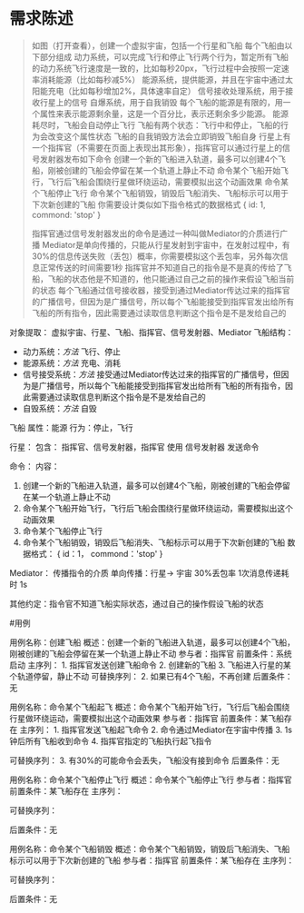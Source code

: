 # 需求陈述

> 如图（打开查看），创建一个虚拟宇宙，包括一个行星和飞船
> 每个飞船由以下部分组成
> 动力系统，可以完成飞行和停止飞行两个行为，暂定所有飞船的动力系统飞行速度是一致的，比如每秒20px，飞行过程中会按照一定速率消耗能源（比如每秒减5%）
> 能源系统，提供能源，并且在宇宙中通过太阳能充电（比如每秒增加2%，具体速率自定）
> 信号接收处理系统，用于接收行星上的信号
> 自爆系统，用于自我销毁
> 每个飞船的能源是有限的，用一个属性来表示能源剩余量，这是一个百分比，表示还剩余多少能源。
> 能源耗尽时，飞船会自动停止飞行
> 飞船有两个状态：飞行中和停止，飞船的行为会改变这个属性状态
> 飞船的自我销毁方法会立即销毁飞船自身
> 行星上有一个指挥官（不需要在页面上表现出其形象），指挥官可以通过行星上的信号发射器发布如下命令
> 创建一个新的飞船进入轨道，最多可以创建4个飞船，刚被创建的飞船会停留在某一个轨道上静止不动
> 命令某个飞船开始飞行，飞行后飞船会围绕行星做环绕运动，需要模拟出这个动画效果
> 命令某个飞船停止飞行
> 命令某个飞船销毁，销毁后飞船消失、飞船标示可以用于下次新创建的飞船
> 你需要设计类似如下指令格式的数据格式
>             {
>                 id: 1,
>                 commond: 'stop'
>             }
>         
> 指挥官通过信号发射器发出的命令是通过一种叫做Mediator的介质进行广播
> Mediator是单向传播的，只能从行星发射到宇宙中，在发射过程中，有30%的信息传送失败（丢包）概率，你需要模拟这个丢包率，另外每次信息正常传送的时间需要1秒
> 指挥官并不知道自己的指令是不是真的传给了飞船，飞船的状态他是不知道的，他只能通过自己之前的操作来假设飞船当前的状态
> 每个飞船通过信号接收器，接受到通过Mediator传达过来的指挥官的广播信号，但因为是广播信号，所以每个飞船能接受到指挥官发出给所有飞船的所有指令，因此需要通过读取信息判断这个指令是不是发给自己的

对象提取：
虚拟宇宙、行星、飞船、指挥官、信号发射器、Mediator
飞船结构：
- 动力系统：*方法* 飞行、停止
- 能源系统：*方法* 充电、消耗
- 信号接受系统：*方法* 接受通过Mediator传达过来的指挥官的广播信号，但因为是广播信号，所以每个飞船能接受到指挥官发出给所有飞船的所有指令，因此需要通过读取信息判断这个指令是不是发给自己的
- 自毁系统：*方法* 自毁

飞船
属性：能源
行为：停止，飞行

行星：
包含： 指挥官、信号发射器，指挥官 使用 信号发射器 发送命令

命令：
内容：
1. 创建一个新的飞船进入轨道，最多可以创建4个飞船，刚被创建的飞船会停留在某一个轨道上静止不动
2. 命令某个飞船开始飞行，飞行后飞船会围绕行星做环绕运动，需要模拟出这个动画效果
3. 命令某个飞船停止飞行
4. 命令某个飞船销毁，销毁后飞船消失、飞船标示可以用于下次新创建的飞船
数据格式：
{
id：1，
commond：'stop'
}

Mediator：
传播指令的介质
单向传播：行星-> 宇宙
30%丢包率
1次消息传递耗时 1s

其他约定：指令官不知道飞船实际状态，通过自己的操作假设飞船的状态

#用例

用例名称：创建飞船
概述：创建一个新的飞船进入轨道，最多可以创建4个飞船，刚被创建的飞船会停留在某一个轨道上静止不动
参与者：指挥官
前置条件：系统启动
主序列：
    1. 指挥官发送创建飞船命令
    2. 创建新的飞船
    3. 飞船进入行星的某个轨道停留，静止不动
可替换序列：
    2. 如果已有4个飞船，不再创建
后置条件：无


用例名称：命令某个飞船起飞
概述：命令某个飞船开始飞行，飞行后飞船会围绕行星做环绕运动，需要模拟出这个动画效果
参与者：指挥官
前置条件：某飞船存在
主序列：
    1. 指挥官发送飞船起飞命令 
    2. 命令通过Mediator在宇宙中传播
    3. 1s钟后所有飞船收到命令
    4. 指挥官指定的飞船执行起飞指令
    
可替换序列：
    3. 有30%的可能命令会丢失，飞船没有接到命令
后置条件：无

用例名称：命令某个飞船停止飞行
概述：命令某个飞船停止飞行
参与者：指挥官
前置条件：某飞船存在
主序列：
    
可替换序列：
    
后置条件：无


用例名称：命令某个飞船销毁
概述：命令某个飞船销毁，销毁后飞船消失、飞船标示可以用于下次新创建的飞船
参与者：指挥官
前置条件：某飞船存在
主序列：
    
可替换序列：
    
后置条件：无


